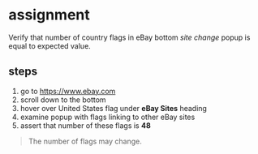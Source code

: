 # assignment

Verify that number of country flags in eBay bottom _site change_ popup is equal to expected value.

## steps

1. go to https://www.ebay.com
2. scroll down to the bottom
3. hover over United States flag under **eBay Sites** heading
4. examine popup with flags linking to other eBay sites
5. assert that number of these flags is **48**

> The number of flags may change.
